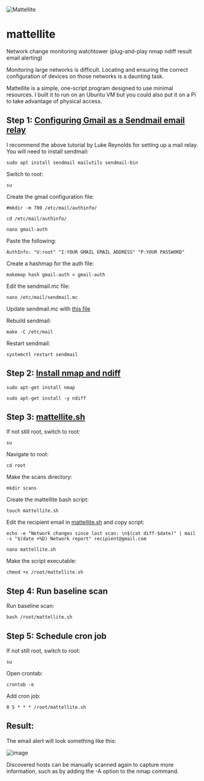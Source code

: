 ![Mattellite](https://user-images.githubusercontent.com/104172903/193669747-a0ab9855-4a38-4901-b46c-5ece9d23dfd0.png)
# mattellite
Network change monitoring watchtower (plug-and-play nmap ndiff result email alerting)

Monitoring large networks is difficult. Locating and ensuring the correct configuration of devices on those networks is a daunting task.

Mattellite is a simple, one-script program designed to use minimal resources. I built it to run on an Ubuntu VM but you could also put it on a Pi to take advantage of physical access.

## Step 1: [Configuring Gmail as a Sendmail email relay](https://linuxconfig.org/configuring-gmail-as-sendmail-email-relay)
I recommend the above tutorial by Luke Reynolds for setting up a mail relay.
You will need to install sendmail:

`sudo apt install sendmail mailutils sendmail-bin`

Switch to root:

`su`

Create the gmail configuration file:

`#mkdir -m 700 /etc/mail/authinfo/`

`cd /etc/mail/authinfo/`

`nano gmail-auth`

Paste the following:

`AuthInfo: "U:root" "I:YOUR GMAIL EMAIL ADDRESS" "P:YOUR PASSWORD"`

Create a hashmap for the auth file:

`makemap hash gmail-auth < gmail-auth`

Edit the sendmail.mc file:

`nano /etc/mail/sendmail.mc`

Update sendmail.mc with [this file](https://github.com/endgrid/mattellite/blob/main/sendmail.mc)

Rebuild sendmail:

`make -C /etc/mail`

Restart sendmail:

`systemctl restart sendmail`

## Step 2: [Install nmap and ndiff](https://nmap.org/)

`sudo apt-get install nmap`

`sudo apt-get install -y ndiff`

## Step 3: [mattellite.sh](https://github.com/endgrid/mattellite/blob/main/mattellite.sh)

If not still root, switch to root:

`su`

Navigate to root:

`cd root`

Make the scans directory:

`mkdir scans`

Create the mattellite bash script:

`touch mattellite.sh`

Edit the recipient email in [mattellite.sh](https://github.com/endgrid/mattellite/blob/main/mattellite.sh) and copy script:

`echo -e "Network changes since last scan: \n$(cat diff-$date)" | mail -s "$(date +%D) Network report" recipient@gmail.com`

`nano mattellite.sh`

Make the script executable:

`chmod +x /root/mattellite.sh`

## Step 4: Run baseline scan

Run baseline scan:

`bash /root/mattellite.sh`

## Step 5: Schedule cron job

If not still root, switch to root:

`su`

Open crontab:

`crontab -e`

Add cron job:

`0 5 * * * /root/mattellite.sh`

## Result:

The email alert will look something like this:

![image](https://user-images.githubusercontent.com/104172903/193733875-16dd870d-fe75-456f-87e3-62d72af98f0b.png)

Discovered hosts can be manually scanned again to capture more information, such as by adding the -A option to the nmap command.
